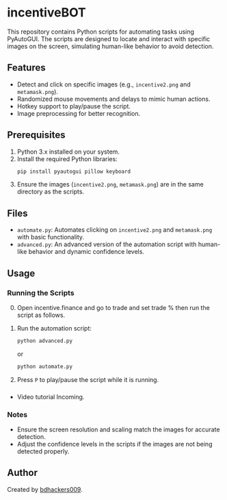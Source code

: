# incentiveBOT

This repository contains Python scripts for automating tasks using PyAutoGUI. The scripts are designed to locate and interact with specific images on the screen, simulating human-like behavior to avoid detection.

## Features
- Detect and click on specific images (e.g., `incentive2.png` and `metamask.png`).
- Randomized mouse movements and delays to mimic human actions.
- Hotkey support to play/pause the script.
- Image preprocessing for better recognition.

## Prerequisites
1. Python 3.x installed on your system.
2. Install the required Python libraries:
   ```bash
   pip install pyautogui pillow keyboard
   ```
3. Ensure the images (`incentive2.png`, `metamask.png`) are in the same directory as the scripts.

## Files

- `automate.py`: Automates clicking on `incentive2.png` and `metamask.png` with basic functionality.
- `advanced.py`: An advanced version of the automation script with human-like behavior and dynamic confidence levels.

## Usage

### Running the Scripts
0. Open incentive.finance and go to trade and set trade % then run the script as follows.

2. Run the automation script:
   ```python
   python advanced.py
   ```
   or
   ```python
   python automate.py
   ```

3. Press `P` to play/pause the script while it is running.

### 
- Video tutorial Incoming.
  
### Notes
- Ensure the screen resolution and scaling match the images for accurate detection.
- Adjust the confidence levels in the scripts if the images are not being detected properly.

## Author
Created by [bdhackers009](https://github.com/bdhackers009).
